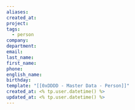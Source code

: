 ```yaml
---
aliases: 
created_at: 
project: 
tags:
  - person
company: 
department: 
email: 
last_name: 
first_name: 
phone: 
english_name: 
birthday: 
template: "[[0xDDDD - Master Data - Person]]"
created_at: <% tp.user.datetime() %>
updated_at: <% tp.user.datetime() %>
---
```


